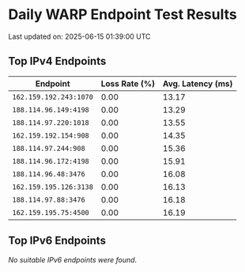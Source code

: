 # Daily WARP Endpoint Test Results

Last updated on: 2025-06-15 01:39:00 UTC

## Top IPv4 Endpoints

| Endpoint | Loss Rate (%) | Avg. Latency (ms) |
|---|---|---|
| `162.159.192.243:1070` | 0.00 | 13.17 |
| `188.114.96.149:4198` | 0.00 | 13.29 |
| `188.114.97.220:1018` | 0.00 | 13.55 |
| `162.159.192.154:908` | 0.00 | 14.35 |
| `188.114.97.244:908` | 0.00 | 15.36 |
| `188.114.96.172:4198` | 0.00 | 15.91 |
| `188.114.96.48:3476` | 0.00 | 16.08 |
| `162.159.195.126:3138` | 0.00 | 16.13 |
| `188.114.97.88:3476` | 0.00 | 16.18 |
| `162.159.195.75:4500` | 0.00 | 16.19 |

## Top IPv6 Endpoints

*No suitable IPv6 endpoints were found.*

